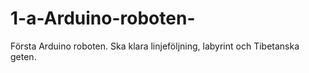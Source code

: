 # 1-a-Arduino-roboten-
Första Arduino roboten. Ska klara linjeföljning, labyrint och Tibetanska geten.
